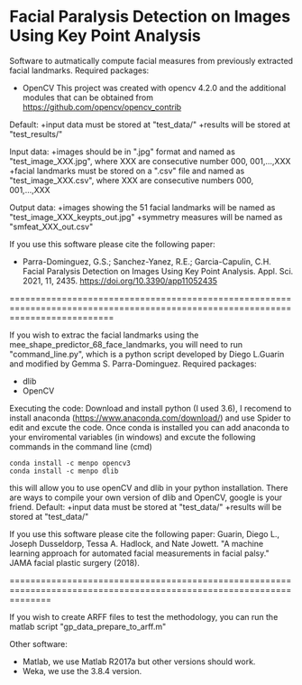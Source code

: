 Facial Paralysis Detection on Images Using Key Point Analysis
============================================================================================
Software to autmatically compute facial measures from previously extracted facial landmarks.
Required packages:
+ OpenCV 
This project was created with opencv 4.2.0 and the additional modules that can be obtained from https://github.com/opencv/opencv_contrib

Default:
+input data must be stored at "test_data/"
+results will be stored at "test_results/"

Input data:
+images should be in ".jpg" format and named as "test_image_XXX.jpg", where XXX are consecutive number 000, 001,...,XXX
+facial landmarks must be stored on a ".csv" file and named as "test_image_XXX.csv", where XXX are consecutive numbers 000, 001,...,XXX

Output data:
+images showing the 51 facial landmarks will be named as "test_image_XXX_keypts_out.jpg"
+symmetry measures will be named as "smfeat_XXX_out.csv"

If you use this software please cite the following paper:
+ Parra-Dominguez, G.S.; Sanchez-Yanez, R.E.; Garcia-Capulin, C.H. Facial Paralysis Detection on Images Using Key Point Analysis. Appl. Sci. 2021, 11, 2435. https://doi.org/10.3390/app11052435

================================================================================================================================

If you wish to extrac the facial landmarks using the mee_shape_predictor_68_face_landmarks, you will need to run "command_line.py",
which is a python script developed by Diego L.Guarin and modified by Gemma S. Parra-Dominguez.
Required packages:
+ dlib
+ OpenCV

Executing the code: Download and install python (I used 3.6), I recomend to install anaconda (https://www.anaconda.com/download/) and use Spider to edit and excute the code. Once conda is installed you can add anaconda to your enviromental variables (in windows) and excute the following commands in the command line (cmd)

    conda install -c menpo opencv3
    conda install -c menpo dlib

this will allow you to use openCV and dlib in your python installation. There are ways to compile your own version of dlib and OpenCV, google is your friend.
Default:
+input data must be stored at "test_data/"
+results will be stored at "test_data/"

If you use this software please cite the following paper:
Guarin, Diego L., Joseph Dusseldorp, Tessa A. Hadlock, and Nate Jowett. "A machine learning approach for automated facial measurements in facial palsy." JAMA facial plastic surgery (2018).

====================================================================================================================

If you wish to create ARFF files to test the methodology, you can run the matlab script "gp_data_prepare_to_arff.m"

Other software:
+ Matlab, we use Matlab R2017a but other versions should work.
+ Weka, we use the 3.8.4 version.
